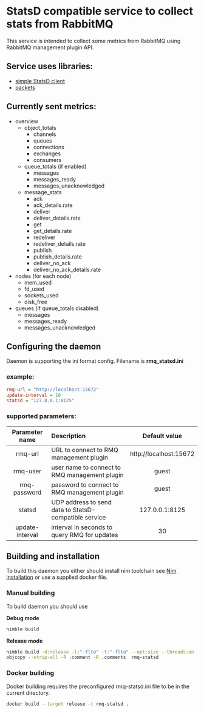 # StatsD compatible service to collect stats from RabbitMQ

This service is intended to collect some metrics from RabbitMQ using RabbitMQ
management plugin API.

## Service uses libraries:
- [simple StatsD client](https://github.com/Q-Master/statsdclient.nim")
- [packets](https://github.com/Q-Master/packets.nim)

## Currently sent metrics:

- overview
  - object_totals
    - channels
    - queues
    - connections
    - exchanges
    - consumers
  - queue_totals (if enabled)
    - messages
    - messages_ready
    - messages_unacknowledged
  - message_stats
    - ack
    - ack_details.rate
    - deliver
    - deliver_details.rate
    - get
    - get_details.rate
    - redeliver
    - redeliver_details.rate
    - publish
    - publish_details.rate
    - deliver_no_ack
    - deliver_no_ack_details.rate
- nodes (for each node)
  - mem_used
  - fd_used
  - sockets_used
  - disk_free
- queues (if queue_totals disabled)
  - messages
  - messages_ready
  - messages_unacknowledged

## Configuring the daemon
Daemon is supporting the ini format config.
Filename is **rmq_statsd.ini**

### example:
```ini
rmq-url = "http://localhost:15672"
update-interval = 10
statsd = "127.0.0.1:8125"
```

### supported parameters:
| Parameter name | Description | Default value |
|:--------------:|:------------|:--------------:|
| rmq-url | URL to connect to RMQ management plugin  |    http://localhost:15672    |
| rmq-user | user name to connect to RMQ management plugin  | guest |
| rmq-password | password to connect to RMQ management plugin | guest |
| statsd | UDP address to send data to StatsD-compatible service | 127.0.0.1:8125 |
| update-interval | interval in seconds to query RMQ for updates | 30 |


## Building and installation
To build this daemon you either should install nim toolchain see [Nim installation](https://nim-lang.org/install.html) or use a supplied docker file.

### Manual building
To build daemon you should use

**Debug mode**
```bash
nimble build
```

**Release mode**
```bash
nimble build -d:release -l:"-flto" -t:"-flto" --opt:size --threads:on
objcopy --strip-all -R .comment -R .comments  rmq-statsd
```

### Docker building
Docker building requires the preconfigured rmq-statsd.ini file to be in the current directory.
```bash
docker build --target release -t rmq-statsd .
```